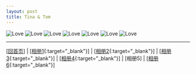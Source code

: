 ```yaml
---
layout: post
title: Tina & Tom
---
```

<img alt="Love" src="{{site.baseurl}}images/wedding/AK473112.jpg">

<img alt="Love" src="{{site.baseurl}}images/wedding/AK473106.jpg">

<img alt="Love" src="{{site.baseurl}}images/wedding/AK473117.jpg">

<img alt="Love" src="{{site.baseurl}}images/wedding/AK473102.jpg">

<img alt="Love" src="{{site.baseurl}}images/wedding/AK472804.jpg">

<img alt="Love" src="{{site.baseurl}}images/wedding/AK472789.jpg">

<img alt="Love" src="{{site.baseurl}}images/wedding/AK472824.jpg">

---

[[回首页][ref0]] | [[相册1][ref1]{:target="_blank"}] | [[相册2][ref2]{:target="_blank"}] | [[相册3][ref3]{:target="_blank"}] | [[相册4][ref4]{:target="_blank"}] | [相册5] | [[相册6][ref6]{:target="_blank"}]

[ref0]:http://about.uuspider.com/2016/12/09/wedding.html
[ref1]:http://about.uuspider.com/2016/12/09/wedding_1.html
[ref2]:http://about.uuspider.com/2016/12/09/wedding_2.html
[ref3]:http://about.uuspider.com/2016/12/09/wedding_3.html
[ref4]:http://about.uuspider.com/2016/12/09/wedding_4.html
[ref5]:http://about.uuspider.com/2016/12/09/wedding_5.html
[ref6]:http://about.uuspider.com/2016/12/09/wedding_6.html

<script type="text/javascript">var cnzz_protocol = (("https:" == document.location.protocol) ? " https://" : " http://");document.write(unescape("%3Cspan id='cnzz_stat_icon_1260865756'%3E%3C/span%3E%3Cscript src='" + cnzz_protocol + "s95.cnzz.com/z_stat.php%3Fid%3D1260865756%26show%3Dpic' type='text/javascript'%3E%3C/script%3E"));</script>
